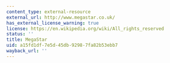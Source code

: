 ```yaml
---
content_type: external-resource
external_url: http://www.megastar.co.uk/
has_external_license_warning: true
license: https://en.wikipedia.org/wiki/All_rights_reserved
status: ''
title: MegaStar
uid: a15fd1df-7e5d-45db-9298-7fa82b53ebb7
wayback_url: ''
---
```

